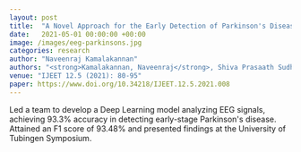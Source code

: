```yaml
---
layout: post
title:  "A Novel Approach for the Early Detection of Parkinson's Disease Using EEG Signal"
date:   2021-05-01 00:00:00 +00:00
image: /images/eeg-parkinsons.jpg
categories: research
author: "Naveenraj Kamalakannan"
authors: "<strong>Kamalakannan, Naveenraj</strong>, Shiva Prasaath Sudha Balamurugan, Kalaivani Shanmugam"
venue: "IJEET 12.5 (2021): 80-95"
paper: https://www.doi.org/10.34218/IJEET.12.5.2021.008
---
```

Led a team to develop a Deep Learning model analyzing EEG signals, achieving 93.3% accuracy in detecting early-stage Parkinson's disease. Attained an F1 score of 93.48% and presented findings at the University of Tubingen Symposium. 